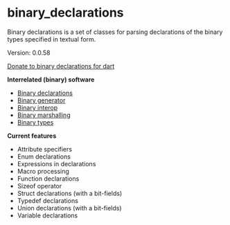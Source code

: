 binary_declarations
=====

Binary declarations is a set of classes for parsing declarations of the binary types specified in textual form.

Version: 0.0.58

[Donate to binary declarations for dart](https://www.paypal.com/cgi-bin/webscr?cmd=_donations&business=binary.dart@gmail.com&item_name=binary.declarations.for.dart&currency_code=USD)

**Interrelated (binary) software**

- [Binary declarations](https://pub.dartlang.org/packages/binary_declarations)
- [Binary generator](https://pub.dartlang.org/packages/binary_generator)
- [Binary interop](https://pub.dartlang.org/packages/binary_interop)
- [Binary marshalling](https://pub.dartlang.org/packages/binary_marshalling)
- [Binary types](https://pub.dartlang.org/packages/binary_types)

**Current features**

- Attribute specifiers
- Enum declarations
- Expressions in declarations
- Macro processing
- Function declarations
- Sizeof operator
- Struct declarations (with a bit-fields)
- Typedef declarations
- Union declarations (with a bit-fields)
- Variable declarations


